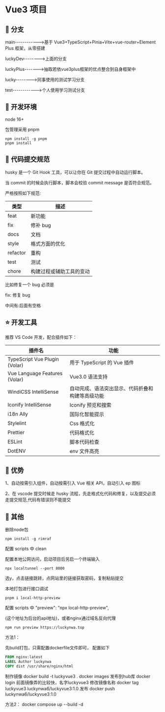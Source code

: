 # Vue3 项目

## 🐑 分支

main------------>基于 Vue3+TypeScript+Pinia+Vite+vue-router+Element Plus 框架，从零搭建

luckyDev-------->上面的分支

luckyPlus------->抽取若依vue3plus框架的优点整合到自身框架中

lucky-------->同事使用的测试学习分支

test------------>个人使用学习测试分支

## 🐶 开发环境

node 16+

包管理采用 pnpm

```shell
npm install -g pnpm
pnpm install
```

## 🐯 代码提交规范

husky 是一个 Git Hook 工具，可以让你在 Git 提交过程中自动运行脚本。

当 commit 的时候会执行脚本，脚本会校验 commit message 是否符合规范。

严格按照如下规范:

| 类型     | 描述                     |
| -------- | ------------------------ |
| feat     | 新功能                   |
| fix      | 修补 bug                 |
| docs     | 文档                     |
| style    | 格式方面的优化           |
| refactor | 重构                     |
| test     | 测试                     |
| chore    | 构建过程或辅助工具的变动 |

比如修复一个 bug 必须是

fix: 修复 bug

中间有:后面有空格

## ⭐️ 开发工具

推荐 VS Code 开发，配合插件如下：

| 插件名                        | 功能                                             |
| ----------------------------- | ------------------------------------------------ |
| TypeScript Vue Plugin (Volar) | 用于 TypeScript 的 Vue 插件                      |
| Vue Language Features (Volar) | Vue3.0 语法支持                                  |
| WindiCSS IntelliSense         | 自动完成、语法突出显示、代码折叠和构建等高级功能 |
| Iconify IntelliSense          | Iconify 预览和搜索                               |
| i18n Ally                     | 国际化智能提示                                   |
| Stylelint                     | Css 格式化                                       |
| Prettier                      | 代码格式化                                       |
| ESLint                        | 脚本代码检查                                     |
| DotENV                        | env 文件高亮                                     |

## 🚀 优势

1、自动按需引入组件，自动按需引入 Vue 相关 API，自动引入 ep 图标

2、在 vscode 提交时候走 husky 流程，先走格式化代码和修复，以及提交必须走提交规范,代码有错误则不能提交

## 🐷 其他

删除node包

```shell
npm install -g rimraf
```

配置 scripts 中 clean

配置本地公网访问，启动项目后另启一个终端输入

```shell
npx localtunnel --port 8000
```

选y，点击链接跳转，点网站里的链接获取密码，复制粘贴提交

本地打包进行接口调试

```shell
pnpm i local-http-preview
```

配置 scripts 中 "preview": "npx local-http-preview",

(这个地址为后台的api地址)，或者nginx通过域名反向代理

```shell
npm run preview https://luckynwa.top
```

方法1：

先build打包，只需配置dockerfile文件即可，
配置如下

```dockerfile
FROM nginx:latest
LABEL Author luckynwa
COPY dist /usr/share/nginx/html

```

制作镜像
docker build -t luckyvue3 .
docker images
发布到hub库
docker login
前面镜像弄的比较快，名字luckyvue3
修改镜像名称
docker tag luckyvue3 luckynwa6/luckyvue3:1.0
发布
docker push luckynwa6/luckyvue3:1.0

方法2：
docker compose up --build -d
